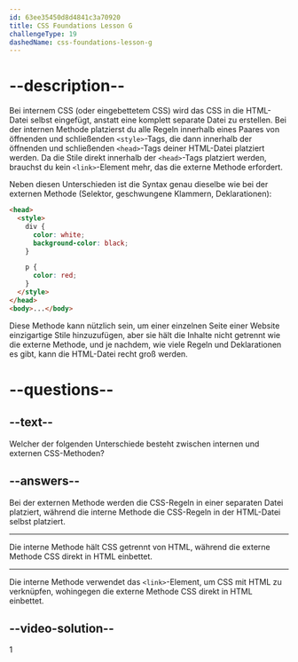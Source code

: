 ```yaml
---
id: 63ee35450d8d4841c3a70920
title: CSS Foundations Lesson G
challengeType: 19
dashedName: css-foundations-lesson-g
---
```


# --description--

Bei internem CSS (oder eingebettetem CSS) wird das CSS in die HTML-Datei selbst eingefügt, anstatt eine komplett separate Datei zu erstellen. Bei der internen Methode platzierst du alle Regeln innerhalb eines Paares von öffnenden und schließenden `<style>`-Tags, die dann innerhalb der öffnenden und schließenden `<head>`-Tags deiner HTML-Datei platziert werden. Da die Stile direkt innerhalb der `<head>`-Tags platziert werden, brauchst du kein `<link>`-Element mehr, das die externe Methode erfordert.

Neben diesen Unterschieden ist die Syntax genau dieselbe wie bei der externen Methode (Selektor, geschwungene Klammern, Deklarationen):

```html
<head>
  <style>
    div {
      color: white;
      background-color: black;
    }

    p {
      color: red;
    }
  </style>
</head>
<body>...</body>
```

Diese Methode kann nützlich sein, um einer einzelnen Seite einer Website einzigartige Stile hinzuzufügen, aber sie hält die Inhalte nicht getrennt wie die externe Methode, und je nachdem, wie viele Regeln und Deklarationen es gibt, kann die HTML-Datei recht groß werden.

# --questions--

## --text--

Welcher der folgenden Unterschiede besteht zwischen internen und externen CSS-Methoden?

## --answers--

Bei der externen Methode werden die CSS-Regeln in einer separaten Datei platziert, während die interne Methode die CSS-Regeln in der HTML-Datei selbst platziert.

---

Die interne Methode hält CSS getrennt von HTML, während die externe Methode CSS direkt in HTML einbettet.

---

Die interne Methode verwendet das `<link>`-Element, um CSS mit HTML zu verknüpfen, wohingegen die externe Methode CSS direkt in HTML einbettet.


## --video-solution--

1

